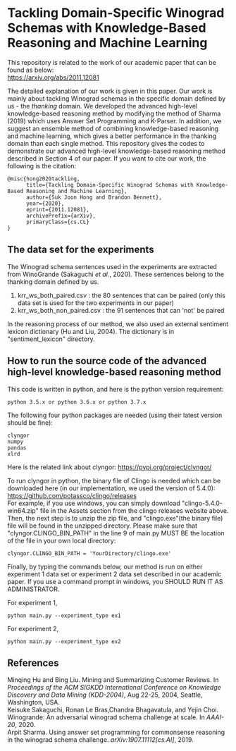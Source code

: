 # Tackling Domain-Specific Winograd Schemas with Knowledge-Based Reasoning and Machine Learning
This repository is related to the work of our academic paper that can be found as below:<br> 
https://arxiv.org/abs/2011.12081 

The detailed explanation of our work is given in this paper. Our work is mainly about tackling Winograd schemas in the specific domain defined by us - the *thanking* domain. We developed the advanced high-level knowledge-based reasoning method by modifying the method of Sharma (2019) which uses Answer Set Programming and K-Parser. In addition, we suggest an ensemble method of combining knowledge-based reasoning and machine learning, which gives a better performance in the thanking domain than each single method. This repository gives the codes to demonstrate our advanced high-level knowledge-based reasoning method described in Section 4 of our paper. If you want to cite our work, the following is the citation: 
```
@misc{hong2020tackling,
      title={Tackling Domain-Specific Winograd Schemas with Knowledge-Based Reasoning and Machine Learning}, 
      author={Suk Joon Hong and Brandon Bennett},
      year={2020},
      eprint={2011.12081},
      archivePrefix={arXiv},
      primaryClass={cs.CL}
}
```
## The data set for the experiments
The Winograd schema sentences used in the experiments are extracted from WinoGrande (Sakaguchi *et al.*, 2020). These sentences belong to the thanking domain defined by us.
1. krr_ws_both_paired.csv : the 80 sentences that can be paired (only this data set is used for the two experiments in our paper)
2. krr_ws_both_non_paired.csv : the 91 sentences that can 'not' be paired

In the reasoning process of our method, we also used an external sentiment lexicon dictionary (Hu and Liu, 2004). The dictionary is in "sentiment_lexicon" directory.

## How to run the source code of the advanced high-level knowledge-based reasoning method 
This code is written in python, and here is the python version requirement:
```
python 3.5.x or python 3.6.x or python 3.7.x 
```
The following four python packages are needed (using their latest version should be fine):
```
clyngor
numpy
pandas
xlrd
```
Here is the related link about clyngor: https://pypi.org/project/clyngor/

To run clyngor in python, the binary file of Clingo is needed which can be downloaded here (in our implementation, we used the version of 5.4.0): https://github.com/potassco/clingo/releases <br>
For example, if you use windows, you can simply download "clingo-5.4.0-win64.zip" file in the Assets section from the clingo releases website above. Then, the next step is to unzip the zip file, and "clingo.exe"(the binary file) file will be found in the unzipped directory. Please make sure that "clyngor.CLINGO_BIN_PATH" in the line 9 of main.py MUST BE the location of the file in your own local directory:
```
clyngor.CLINGO_BIN_PATH = 'YourDirectory/clingo.exe'
```
Finally, by typing the commands below, our method is run on either experiment 1 data set or experiment 2 data set described in our academic paper. If you use a command prompt in windows, you SHOULD RUN IT AS ADMINISTRATOR.

For experiment 1,
```
python main.py --experiment_type ex1
```
For experiment 2,
```
python main.py --experiment_type ex2
```
## References
Minqing Hu and Bing Liu. Mining and Summarizing Customer Reviews. In *Proceedings of the ACM SIGKDD International Conference on Knowledge Discovery and Data Mining (KDD-2004)*, Aug 22-25, 2004, Seattle, Washington, USA. <br>
Keisuke Sakaguchi, Ronan Le Bras,Chandra Bhagavatula, and Yejin Choi. Winogrande: An adversarial winograd schema challenge at scale. In *AAAI-20*, 2020.<br>
Arpit Sharma. Using answer set programming for commonsense reasoning in the winograd schema challenge. *arXiv:1907.11112[cs.AI]*, 2019.
